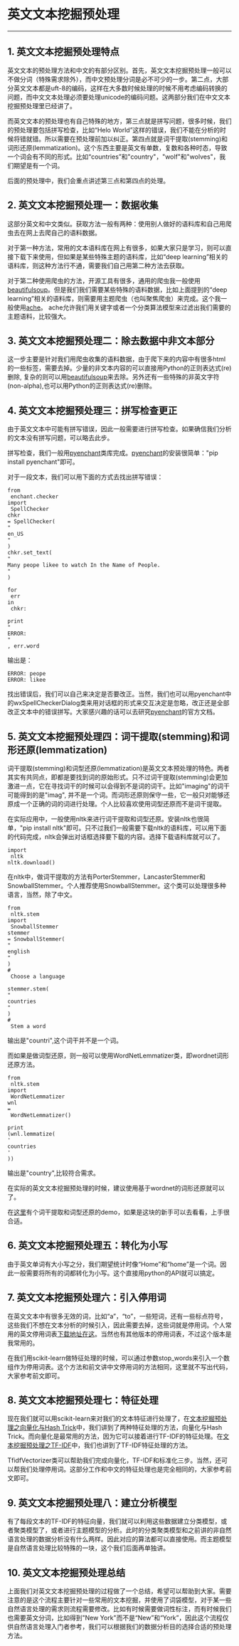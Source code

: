# 英文文本挖掘预处理

---

## 1.  英文文本挖掘预处理特点

英文文本的预处理方法和中文的有部分区别。首先，英文文本挖掘预处理一般可以不做分词（特殊需求除外），而中文预处理分词是必不可少的一步。第二点，大部分英文文本都是uft-8的编码，这样在大多数时候处理的时候不用考虑编码转换的问题，而中文文本处理必须要处理unicode的编码问题。这两部分我们在中文文本挖掘预处理里已经讲了。

而英文文本的预处理也有自己特殊的地方，第三点就是拼写问题，很多时候，我们的预处理要包括拼写检查，比如“Helo World”这样的错误，我们不能在分析的时候将错就错。所以需要在预处理前加以纠正。第四点就是词干提取\(stemming\)和词形还原\(lemmatization\)。这个东西主要是英文有单数，复数和各种时态，导致一个词会有不同的形式。比如“countries”和"country"，"wolf"和"wolves"，我们期望是有一个词。

后面的预处理中，我们会重点讲述第三点和第四点的处理。

## 2.  英文文本挖掘预处理一：数据收集

这部分英文和中文类似。获取方法一般有两种：使用别人做好的语料库和自己用爬虫去在网上去爬自己的语料数据。

对于第一种方法，常用的文本语料库在网上有很多，如果大家只是学习，则可以直接下载下来使用，但如果是某些特殊主题的语料库，比如“deep learning”相关的语料库，则这种方法行不通，需要我们自己用第二种方法去获取。

对于第二种使用爬虫的方法，开源工具有很多，通用的爬虫我一般使用[beautifulsoup](http://link.zhihu.com/?target=http%3A//www.crummy.com/software/BeautifulSoup/)。但是我们我们需要某些特殊的语料数据，比如上面提到的“deep learning”相关的语料库，则需要用主题爬虫（也叫聚焦爬虫）来完成。这个我一般使用[ache](https://github.com/ViDA-NYU/ache)。 ache允许我们用关键字或者一个分类算法模型来过滤出我们需要的主题语料，比较强大。

## 3.  英文文本挖掘预处理二：除去数据中非文本部分

这一步主要是针对我们用爬虫收集的语料数据，由于爬下来的内容中有很多html的一些标签，需要去掉。少量的非文本内容的可以直接用Python的正则表达式\(re\)删除, 复杂的则可以用[beautifulsoup](http://link.zhihu.com/?target=http%3A//www.crummy.com/software/BeautifulSoup/)来去除。另外还有一些特殊的非英文字符\(non-alpha\),也可以用Python的正则表达式\(re\)删除。

## 4.  英文文本挖掘预处理三：拼写检查更正

由于英文文本中可能有拼写错误，因此一般需要进行拼写检查。如果确信我们分析的文本没有拼写问题，可以略去此步。

拼写检查，我们一般用[pyenchant](http://pythonhosted.org/pyenchant/)类库完成。[pyenchant](http://pythonhosted.org/pyenchant/)的安装很简单："pip install pyenchant"即可。

对于一段文本，我们可以用下面的方式去找出拼写错误：

```
from
 enchant.checker 
import
 SpellChecker
chkr 
= SpellChecker(
"
en_US
"
)
chkr.set_text(
"
Many peope likee to watch In the Name of People.
"
)

for
 err 
in
 chkr:

print
"
ERROR:
"
, err.word
```

输出是：

```
ERROR: peope
ERROR: likee
```

找出错误后，我们可以自己来决定是否要改正。当然，我们也可以用pyenchant中的wxSpellCheckerDialog类来用对话框的形式来交互决定是忽略，改正还是全部改正文本中的错误拼写。大家感兴趣的话可以去研究[pyenchant](http://pythonhosted.org/pyenchant/)的官方文档。

## 5.  英文文本挖掘预处理四：词干提取\(stemming\)和词形还原\(lemmatization\)

词干提取\(stemming\)和词型还原\(lemmatization\)是英文文本预处理的特色。两者其实有共同点，即都是要找到词的原始形式。只不过词干提取\(stemming\)会更加激进一点，它在寻找词干的时候可以会得到不是词的词干。比如"imaging"的词干可能得到的是"imag", 并不是一个词。而词形还原则保守一些，它一般只对能够还原成一个正确的词的词进行处理。个人比较喜欢使用词型还原而不是词干提取。

在实际应用中，一般使用nltk来进行词干提取和词型还原。安装nltk也很简单，"pip install nltk"即可。只不过我们一般需要下载nltk的语料库，可以用下面的代码完成，nltk会弹出对话框选择要下载的内容。选择下载语料库就可以了。

```
import
 nltk
nltk.download()
```

在nltk中，做词干提取的方法有PorterStemmer，LancasterStemmer和SnowballStemmer。个人推荐使用SnowballStemmer。这个类可以处理很多种语言，当然，除了中文。

```
from
 nltk.stem 
import
 SnowballStemmer
stemmer 
= SnowballStemmer(
"
english
"
) 
#
 Choose a language

stemmer.stem(
"
countries
"
) 
#
 Stem a word
```

输出是"countri",这个词干并不是一个词。

而如果是做词型还原，则一般可以使用WordNetLemmatizer类，即wordnet词形还原方法。

```
from
 nltk.stem 
import
 WordNetLemmatizer
wnl 
=
 WordNetLemmatizer()

print
(wnl.lemmatize(
'
countries
'
))
```

输出是"country",比较符合需求。

在实际的英文文本挖掘预处理的时候，建议使用基于wordnet的词形还原就可以了。

在[这里](http://text-processing.com/demo/stem/)有个词干提取和词型还原的demo，如果是这块的新手可以去看看，上手很合适。

## 6. 英文文本挖掘预处理五：转化为小写

由于英文单词有大小写之分，我们期望统计时像“Home”和“home”是一个词。因此一般需要将所有的词都转化为小写。这个直接用python的API就可以搞定。

## 7. 英文文本挖掘预处理六：引入停用词

在英文文本中有很多无效的词，比如“a”，“to”，一些短词，还有一些标点符号，这些我们不想在文本分析的时候引入，因此需要去掉，这些词就是停用词。个人常用的英文停用词表[下载地址在这](http://www.matthewjockers.net/wp-content/uploads/2013/04/uwm-workshop.zip)。当然也有其他版本的停用词表，不过这个版本是我常用的。

在我们用scikit-learn做特征处理的时候，可以通过参数stop\_words来引入一个数组作为停用词表。这个方法和前文讲中文停用词的方法相同，这里就不写出代码，大家参考前文即可。

## 8. 英文文本挖掘预处理七：特征处理

现在我们就可以用scikit-learn来对我们的文本特征进行处理了，在[文本挖掘预处理之向量化与Hash Trick](http://www.cnblogs.com/pinard/p/6688348.html)中，我们讲到了两种特征处理的方法，向量化与Hash Trick。而向量化是最常用的方法，因为它可以接着进行TF-IDF的特征处理。在[文本挖掘预处理之TF-IDF](http://www.cnblogs.com/pinard/p/6693230.html)中，我们也讲到了TF-IDF特征处理的方法。

TfidfVectorizer类可以帮助我们完成向量化，TF-IDF和标准化三步。当然，还可以帮我们处理停用词。这部分工作和中文的特征处理也是完全相同的，大家参考前文即可。

## 9. 英文文本挖掘预处理八：建立分析模型

有了每段文本的TF-IDF的特征向量，我们就可以利用这些数据建立分类模型，或者聚类模型了，或者进行主题模型的分析。此时的分类聚类模型和之前讲的非自然语言处理的数据分析没有什么两样。因此对应的算法都可以直接使用。而主题模型是自然语言处理比较特殊的一块，这个我们后面再单独讲。

## 10. 英文文本挖掘预处理总结

上面我们对英文文本挖掘预处理的过程做了一个总结，希望可以帮助到大家。需要注意的是这个流程主要针对一些常用的文本挖掘，并使用了词袋模型，对于某一些自然语言处理的需求则流程需要修改。比如有时候需要做词性标注，而有时候我们也需要英文分词，比如得到"New York"而不是“New”和“York”，因此这个流程仅供自然语言处理入门者参考，我们可以根据我们的数据分析目的选择合适的预处理方法。


